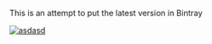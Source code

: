 This is an attempt to put the latest version in Bintray

[![asdasd](https://api.bintray.com/packages/org3/maven/ant%3Aant/images/download.png)](https://bintray.net/org3/maven/ant%3Aant/latestVersion)
